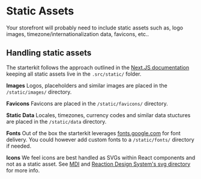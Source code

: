 # Static Assets
Your storefront will probably need to include static assets such as, logo images, timezone/internationalization data, favicons, etc..

## Handling static assets
The starterkit follows the approach outlined in the [Next.JS documentation](https://github.com/zeit/next.js/#static-file-serving-eg-images) keeping all static assets live in the `.src/static/` folder.

**Images**
Logos, placeholders and similar images are placed in the `/static/images/` directory.

**Favicons**
Favicons are placed in the `/static/favicons/` directory.

**Static Data**
Locales, timezones, currency codes and similar data stuctures are placed in the `/static/data` directory.

**Fonts**
Out of the box the starterkit leverages [fonts.google.com](https://fonts.google.com/) for font delivery. You could however add custom fonts to a `/static/fonts/` directory if needed.

**Icons**
We feel icons are best handled as SVGs within React components and not as a static asset. 
See [MDI](https://github.com/TeamWertarbyte/mdi-material-ui) and [Reaction Design System's svg directory](https://github.com/reactioncommerce/reaction-next-starterkit/blob/3980c71b528221b3b196d446ea24bb4bc474c74d/src/lib/apollo/initApollo.js#L66) for more info.
